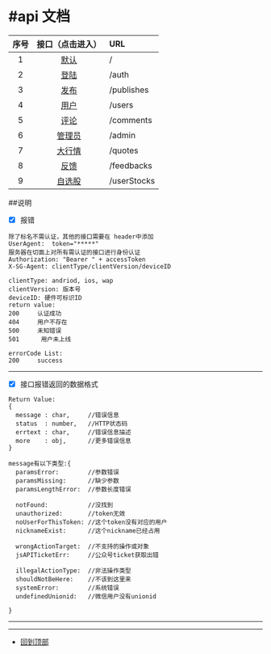 #api 文档
======================================================

| 序号 | 接口（点击进入） | URL |
| :----: | :---------: | :------- |
| 1 | [默认](/index.md) | / |
| 2 | [登陆](/auth.md) | /auth |
| 3 | [发布](/publish.md) | /publishes |
| 4 | [用户](/user.md) | /users |
| 5 | [评论](/comment.md) | /comments |
| 6 | [管理员](/admin.md) | /admin |
| 7 | [大行情](/quote.md) | /quotes |
| 8 | [反馈](/feedback.md) | /feedbacks |
| 9 | [自选股](/userStock.md) | /userStocks |


##说明
- [x] 报错
```
除了标名不需认证，其他的接口需要在 header中添加 
UserAgent:  token="*****" 
服务器在切面上对所有需认证的接口进行身份认证
Authorization: "Bearer " + accessToken
X-SG-Agent: clientType/clientVersion/deviceID

clientType: andriod, ios, wap
clientVersion: 版本号
deviceID: 硬件可标识ID
return value:
200     认证成功
404     用户不存在
500     未知错误
501      用户未上线

errorCode List:
200     success
```
------------------------------------------------------
- [x] 接口报错返回的数据格式
```
Return Value:
{
  message : char,     //错误信息
  status  : number,   //HTTP状态码
  errtext : char,     //错误信息描述
  more    : obj,      //更多错误信息
}

message有以下类型:{
  paramsError:        //参数错误
  paramsMissing:      //缺少参数
  paramsLengthError:  //参数长度错误

  notFound:           //没找到
  unauthorized:       //token无效
  noUserForThisToken: //这个token没有对应的用户
  nicknameExist:      //这个nickname已经占用

  wrongActionTarget:  //不支持的操作或对象
  jsAPITicketErr:     //公众号ticket获取出错

  illegalActionType:  //非法操作类型
  shouldNotBeHere:    //不该到这里来
  systemError:        //系统错误
  undefinedUnionid:   //微信用户没有unionid

}
```
------------------------------------------------------
------------------------------------------------------

* [回到顶部](#readme)

